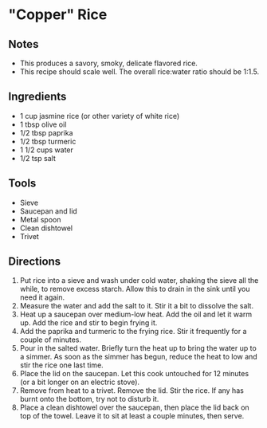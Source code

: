# "Copper" Rice

## Notes

- This produces a savory, smoky, delicate flavored rice.
- This recipe should scale well. The overall rice:water ratio should be 1:1.5.


## Ingredients

- 1 cup jasmine rice (or other variety of white rice)
- 1 tbsp olive oil
- 1/2 tbsp paprika
- 1/2 tbsp turmeric
- 1 1/2 cups water
- 1/2 tsp salt

## Tools

- Sieve
- Saucepan and lid
- Metal spoon
- Clean dishtowel
- Trivet


## Directions

1. Put rice into a sieve and wash under cold water, shaking the sieve all the while, to remove excess starch. Allow this to drain in the sink until you need it again.
1. Measure the water and add the salt to it. Stir it a bit to dissolve the salt.
1. Heat up a saucepan over medium-low heat. Add the oil and let it warm up. Add the rice and stir to begin frying it.
1. Add the paprika and turmeric to the frying rice. Stir it frequently for a couple of minutes.
1. Pour in the salted water. Briefly turn the heat up to bring the water up to a simmer. As soon as the simmer has begun, reduce the heat to low and stir the rice one last time.
1. Place the lid on the saucepan. Let this cook untouched for 12 minutes (or a bit longer on an electric stove).
1. Remove from heat to a trivet. Remove the lid. Stir the rice. If any has burnt onto the bottom, try not to disturb it.
1. Place a clean dishtowel over the saucepan, then place the lid back on top of the towel. Leave it to sit at least a couple minutes, then serve.
